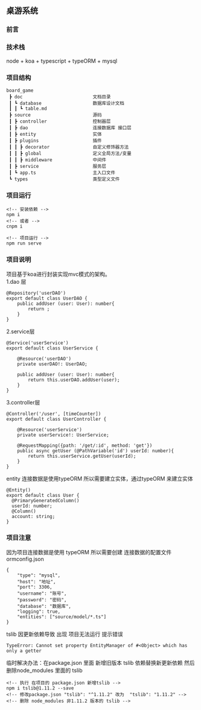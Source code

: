 ## 桌游系统

### 前言

### 技术栈
node + koa + typescript + typeORM + mysql

### 项目结构
```
board_game    
 ┣ doc                          文档目录
 ┃ ┗ database                   数据库设计文档
 ┃ ┃ ┗ table.md
 ┣ source                       源码
 ┃ ┣ controller                 控制器层
 ┃ ┣ dao                        连接数据库 接口层
 ┃ ┣ entity                     实体
 ┃ ┣ plugins                    插件
 ┃ ┃ ┣ decorator                自定义修饰器方法
 ┃ ┃ ┣ global                   定义全局方法/变量
 ┃ ┃ ┣ middleware               中间件
 ┃ ┣ service                    服务层
 ┃ ┗ app.ts                     主入口文件
 ┗ types                        类型定义文件
 ```
### 项目运行
```
<!-- 安装依赖 -->
npm i 
<!-- 或者 -->
cnpm i

<!-- 项目运行 -->
npm run serve 

```
### 项目说明
项目基于koa进行封装实现mvc模式的架构。  
1.dao 层
```
@Repository('userDAO')
export default class UserDAO {
    public addUser (user: User): number{
        return ;
    }
}
```
2.service层
```
@Service('userService')
export default class UserService {

    @Resource('userDAO')
    private userDAO!: UserDAO;

    public addUser (user: User): number{
        return this.userDAO.addUser(user);
    }
}
```
3.controller层
```
@Controller('/user', [timeCounter])
export default class UserController {

    @Resource('userService')
    private userService!: UserService;

    @RequestMapping({path: '/get/:id', method: 'get'})
    public async getUser (@PathVariable('id') userId: number){
        return this.userService.getUser(userId);
    }
}

```
entity 连接数据是使用typeORM 所以需要建立实体，通过typeORM 来建立实体
```
@Entity()
export default class User {
  @PrimaryGeneratedColumn()
  userId: number;
  @Column()
  account: string;
}
```


### 项目注意
因为项目连接数据是使用 typeORM 所以需要创建 连接数据的配置文件 ormconfig.json
```
{
    "type": "mysql",
    "host": "地址",
    "port": 3306,
    "username": "账号",
    "password": "密码",
    "database": "数据库",
    "logging": true,
    "entities": ["source/model/*.ts"]
}
``` 
tslib  因更新依赖导致 出现 项目无法运行 提示错误
```
TypeError: Cannot set property EntityManager of #<Object> which has only a getter
```
临时解决办法：在package.json 里面 新增旧版本 tslib 依赖替换新更新依赖
然后删除node_modules 里面的 tslib 
```
<!-- 执行 在项目的 package.json 新增tslib -->
npm i tslib@1.11.2 --save
<!-- 修改package.json "tslib": "^1.11.2" 改为  "tslib": "1.11.2" -->
<!-- 删除 node_modules 非1.11.2 版本的 tslib -->
```

